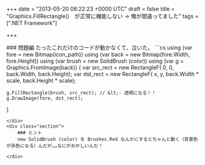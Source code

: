 
+++
date = "2013-05-20 08:22:23 +0000 UTC"
draft = false
title = "Graphics.FillRectangle()　が正常に機能しない → 俺が間違ってました"
tags = [".NET Framework"]

+++
<div class="section">
    ### 問題編
    たったこれだけのコードが動かなくて、泣いた。
```cs
using (var fore = new Bitmap(icon_path))
using (var back = new Bitmap(fore.Width, fore.Height))
using (var brush = new SolidBrush (color))
using (var g = Graphics.FromImage(back))
{
    var src_rect = new RectangleF(
        0, 0, back.Width, back.Height);
    var dst_rect = new RectangleF(
        x, y, back.Width * scale, back.Height * scale); 

    g.FillRectangle(brush, src_rect); // &lt;- 透明になる！！
    g.DrawImage(fore, dst_rect);
}

```
</div>
<div class="section">
    ### ヒント
    new SolidBrush (color) を Brushes.Red なんかにするとちゃんと動く（背景色が赤色になる）んだが……なにがおかしいんだ！

</div>

